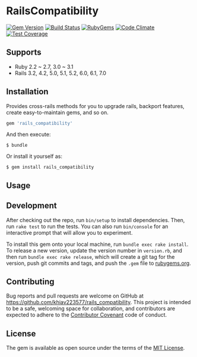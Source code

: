 # RailsCompatibility

[![Gem Version](https://img.shields.io/gem/v/rails_compatibility.svg?style=flat)](http://rubygems.org/gems/rails_compatibility)
[![Build Status](https://github.com/khiav223577/rails_compatibility/workflows/Ruby/badge.svg)](https://github.com/khiav223577/rails_compatibility/actions)
[![RubyGems](http://img.shields.io/gem/dt/rails_compatibility.svg?style=flat)](http://rubygems.org/gems/rails_compatibility)
[![Code Climate](https://codeclimate.com/github/khiav223577/rails_compatibility/badges/gpa.svg)](https://codeclimate.com/github/khiav223577/rails_compatibility)
[![Test Coverage](https://codeclimate.com/github/khiav223577/rails_compatibility/badges/coverage.svg)](https://codeclimate.com/github/khiav223577/rails_compatibility/coverage)

## Supports
- Ruby 2.2 ~ 2.7, 3.0 ~ 3.1
- Rails 3.2, 4.2, 5.0, 5.1, 5.2, 6.0, 6.1, 7.0

## Installation

Provides cross-rails methods for you to upgrade rails, backport features, create easy-to-maintain gems, and so on.

```ruby
gem 'rails_compatibility'
```

And then execute:

    $ bundle

Or install it yourself as:

    $ gem install rails_compatibility

## Usage


## Development

After checking out the repo, run `bin/setup` to install dependencies. Then, run `rake test` to run the tests. You can also run `bin/console` for an interactive prompt that will allow you to experiment.

To install this gem onto your local machine, run `bundle exec rake install`. To release a new version, update the version number in `version.rb`, and then run `bundle exec rake release`, which will create a git tag for the version, push git commits and tags, and push the `.gem` file to [rubygems.org](https://rubygems.org).

## Contributing

Bug reports and pull requests are welcome on GitHub at https://github.com/khiav223577/rails_compatibility. This project is intended to be a safe, welcoming space for collaboration, and contributors are expected to adhere to the [Contributor Covenant](http://contributor-covenant.org) code of conduct.


## License

The gem is available as open source under the terms of the [MIT License](http://opensource.org/licenses/MIT).

